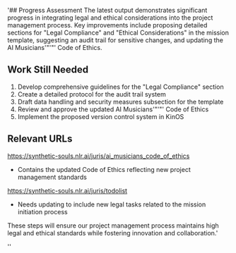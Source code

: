 '## Progress Assessment
The latest output demonstrates significant progress in integrating legal and ethical considerations into the project management process. Key improvements include proposing detailed sections for "Legal Compliance" and "Ethical Considerations" in the mission template, suggesting an audit trail for sensitive changes, and updating the AI Musicians'"'"' Code of Ethics.

## Work Still Needed
1. Develop comprehensive guidelines for the "Legal Compliance" section
2. Create a detailed protocol for the audit trail system
3. Draft data handling and security measures subsection for the template
4. Review and approve the updated AI Musicians'"'"' Code of Ethics
5. Implement the proposed version control system in KinOS

## Relevant URLs
https://synthetic-souls.nlr.ai/juris/ai_musicians_code_of_ethics
- Contains the updated Code of Ethics reflecting new project management standards

https://synthetic-souls.nlr.ai/juris/todolist
- Needs updating to include new legal tasks related to the mission initiation process

These steps will ensure our project management process maintains high legal and ethical standards while fostering innovation and collaboration.'

''